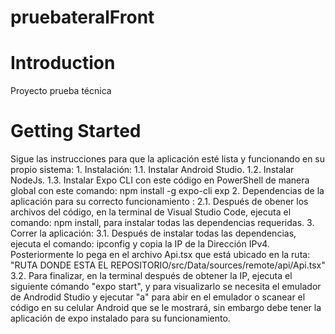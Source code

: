 # pruebateralFront
 
# Introduction 
Proyecto prueba técnica

# Getting Started
Sigue las instrucciones para que la aplicación esté lista y funcionando en su propio sistema:
	1. Instalación: 
		1.1. Instalar Android Studio.
		1.2. Instalar NodeJs.
		1.3. Instalar Expo CLI con este código en PowerShell de manera global con este comando: npm install -g expo-cli exp
	2. Dependencias de la aplicación para su correcto funcionamiento :
		2.1. Después de obener los archivos del código, en la terminal de Visual Studio Code, ejecuta el comando: npm install, para instalar
			todas las dependencias requeridas.
	3. Correr la aplicación:
		3.1. Después de instalar todas las dependencias, ejecuta el comando: ipconfig y copia la IP de la Dirección IPv4.
			Posteriormente lo pega en el archivo Api.tsx que está ubicado en la ruta: 
			"RUTA DONDE ESTA EL REPOSITORIO/src/Data/sources/remote/api/Api.tsx"
		3.2. Para finalizar, en la terminal después de obtener la IP, ejecuta el siguiente cómando "expo start", y para visualizarlo se necesita el 			emulador de Androdid Studio y ejecutar "a" para abir en el emulador o scanear el código en su celular Android que se le mostrará, sin 			embargo debe tener la aplicación de expo instalado para su funcionamiento.

